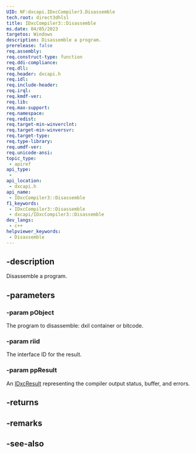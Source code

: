 ```yaml
---
UID: NF:dxcapi.IDxcCompiler3.Disassemble
tech.root: direct3dhlsl
title: IDxcCompiler3::Disassemble
ms.date: 04/05/2023
targetos: Windows
description: Disassemble a program.
prerelease: false
req.assembly: 
req.construct-type: function
req.ddi-compliance: 
req.dll: 
req.header: dxcapi.h
req.idl: 
req.include-header: 
req.irql: 
req.kmdf-ver: 
req.lib: 
req.max-support: 
req.namespace: 
req.redist: 
req.target-min-winverclnt: 
req.target-min-winversvr: 
req.target-type: 
req.type-library: 
req.umdf-ver: 
req.unicode-ansi: 
topic_type:
 - apiref
api_type:
 - 
api_location:
 - dxcapi.h
api_name:
 - IDxcCompiler3::Disassemble
f1_keywords:
 - IDxcCompiler3::Disassemble
 - dxcapi/IDxcCompiler3::Disassemble
dev_langs:
 - c++
helpviewer_keywords:
 - Disassemble
---
```


## -description

Disassemble a program.

## -parameters

### -param pObject

The program to disassemble: dxil container or bitcode.

### -param riid

The interface ID for the result.

### -param ppResult

An [IDxcResult](./ns-dxcapi-idxcresult) representing the compiler output status, buffer, and errors.

## -returns

## -remarks

## -see-also
